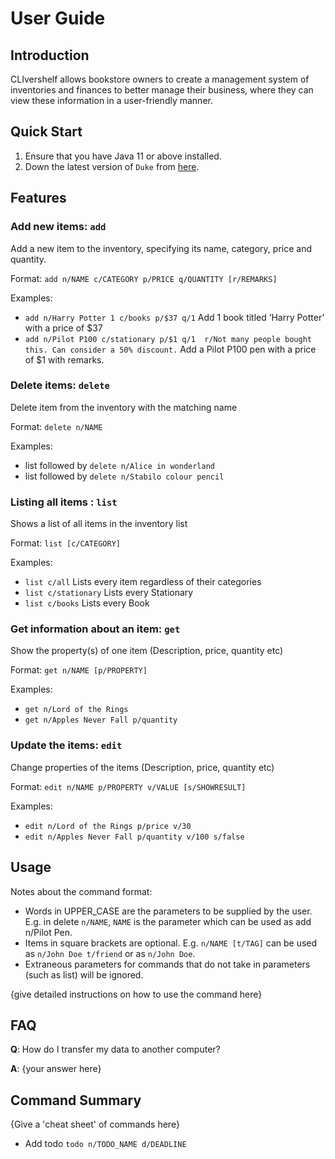 # User Guide

## Introduction

CLIvershelf allows bookstore owners to create a management system of inventories and finances to better manage their
business, where they can view these information in a user-friendly manner.

## Quick Start

1. Ensure that you have Java 11 or above installed.
1. Down the latest version of `Duke` from [here](http://link.to/duke).

## Features

### Add new items: `add`

Add a new item to the inventory, specifying its name, category, price and quantity.

Format: `add n/NAME c/CATEGORY p/PRICE q/QUANTITY [r/REMARKS]`

Examples:

* `add n/Harry Potter 1 c/books p/$37 q/1` Add 1 book titled ‘Harry Potter’ with a price of $37
* `add n/Pilot P100 c/stationary p/$1 q/1  r/Not many people bought this. Can consider a 50% discount.` Add a Pilot P100
  pen with a price of $1 with remarks.

### Delete items: `delete`

Delete item from the inventory with the matching name

Format: `delete n/NAME`

Examples:

* list followed by `delete n/Alice in wonderland`
* list followed by `delete n/Stabilo colour pencil`

### Listing all items : `list`

Shows a list of all items in the inventory list

Format: `list [c/CATEGORY]`

Examples:

* `list c/all` Lists every item regardless of their categories
* `list c/stationary` Lists every Stationary
* `list c/books` Lists every Book

### Get information about an item: `get`

Show the property(s) of one item (Description, price, quantity etc)

Format: `get n/NAME [p/PROPERTY]`

Examples:

* `get n/Lord of the Rings`
* `get n/Apples Never Fall p/quantity`

### Update the items: `edit`

Change properties of the items (Description, price, quantity etc)

Format: `edit n/NAME p/PROPERTY v/VALUE [s/SHOWRESULT]`

Examples:

* `edit n/Lord of the Rings p/price v/30`
* `edit n/Apples Never Fall p/quantity v/100 s/false`

## Usage

Notes about the command format:

* Words in UPPER_CASE are the parameters to be supplied by the user. E.g. in delete `n/NAME`, `NAME` is the parameter
  which can be used as add n/Pilot Pen.
* Items in square brackets are optional. E.g. `n/NAME [t/TAG]` can be used as `n/John Doe t/friend` or as `n/John Doe`.
* Extraneous parameters for commands that do not take in parameters (such as list) will be ignored.

{give detailed instructions on how to use the command here}

## FAQ

**Q**: How do I transfer my data to another computer?

**A**: {your answer here}

## Command Summary

{Give a 'cheat sheet' of commands here}

* Add todo `todo n/TODO_NAME d/DEADLINE`
